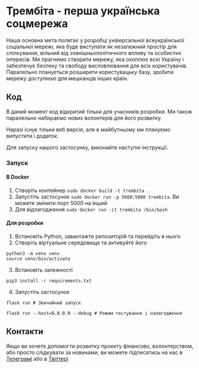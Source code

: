 # Трембіта - перша українська соцмережа
Наша основна мета полягає у розробці універсальної всеукраїнської соціальної мережі, яка буде виступати як незалежний простір для спілкування, вільний від зовнішньополітичного впливу та особистих інтересів. Ми прагнемо створити мережу, яка охоплює всю Україну і забезпечує безпеку та свободу висловлювання для всіх користувачів. Паралельно планується розширити користувацьку базу, зробити мережу доступною для мешканців інших країн.

## Код
В даний момент код відкритий тільки для учасників розробки. Ми також паралельно набираємо нових волонтерів для його розвитку.

Наразі існує тільки веб версія, але в майбутньому ми плануємо випустити і додаток.

Для запуску нашого застосунку, виконайте наступні інструкції.

### Запуск
#### В Docker
1. Створіть контейнер `sudo docker build -t trembita .`
2. Запустіть застосунок `sudo docker run -p 5000:5000 trembita`. Ви можете змінити порт 5000 на інший
3. Для відлагодження `sudo docker run -it trembita /bin/bash`

#### Для розробки
1. Встановіть Python, завантажте репозиторій та перейдіть в нього
2. Створіть віртуальне середовище та активуйте його
```
python3 -m venv venv
source venv/bin/activate
```
3. Встановіть залежності
```
pip3 install -r requirements.txt
```
4. Запустіть застосунок
```
flask run # Звичайний запуск

flask run --host=0.0.0.0 --debug # Режим тестування і налагодження
```

## Контакти
Якщо ви хочете допомогти розвитку проекту фінансово, волонтерством, або просто слідкувати за новинами, ви можете підписатись на нас в [Телеграмі](https://t.me/Trembitta) або в [Твіттері](https://twitter.com/TrembitaUA)